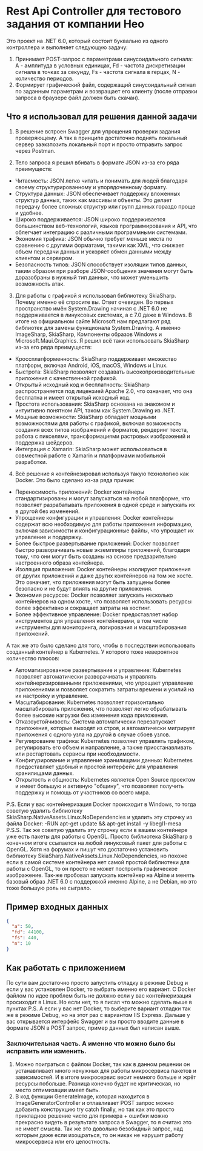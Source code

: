 # Rest Api Controller для тестового задания от компании Нео

Это проект на .NET 6.0, который состоит буквально из одного контроллера и выполняет следующую задачу:
1. Принимает POST-запрос с параметрами синусоидального сигнала: A - амплитуда в условных единицах, Fd - частота дискретизации сигнала в точках за секунду, Fs - частота сигнала в герцах, N - количество периодов.
2. Формирует графический файл, содержащий синусоидальный сигнал по заданным параметрам и возвращает его клиенту (после отправки запроса в браузере файл должен быть скачан).

## Что я использовал для решения данной задачи

1. В решение встроен Swagger для упрощения проверки задания проверяющему. А так в принципе достаточно поднять локальный сервер заэкзпозить локальный порт и просто отправить запрос через Postman.
   
2. Тело запроса я решил вбивать в формате JSON из-за его ряда преимуществ:
* Читаемость: JSON легко читать и понимать для людей благодаря своему структурированному и упорядоченному формату.
* Структура данных: JSON обеспечивает поддержку вложенных структур данных, таких как массивы и объекты. Это делает передачу более сложных структур или групп данных гораздо проще и удобнее.
* Широко поддерживается: JSON широко поддерживается большинством веб-технологий, языков программирования и API, что облегчает интеграцию с различными программными системами.
* Экономия трафика: JSON обычно требует меньше места по сравнению с другими форматами, такими как XML, что снижает объем передачи данных и ускоряет обмен данными между клиентом и сервером.
* Безопасность типов: JSON способствует изоляции типов данных, таким образом при разборе JSON-сообщения значения могут быть доразобраны в нужный тип данных, что может уменьшить возможность атак.

3. Для работы с графикой я использовал библиотеку SkiaSharp. Почему именно её спросите вы. Ответ очевиден. Во первых пространство имён System.Drawing начиная с .NET 6.0 не поддерживается в линуксовых системах, а с 7.0 даже в Windows. В итоге на официальном сайте Microsoft нам предлагают ряд библиотек для замены функционала System.Drawing. А именно ImageSharp, SkiaSharp, Компоненты образов Windows и Microsoft.Maui.Graphics. Я решил всё таки использовать SkiaSharp из-за его ряда преимуществ:
* Кроссплатформенность: SkiaSharp поддерживает множество платформ, включая Android, iOS, macOS, Windows и Linux.
* Быстрота: SkiaSharp позволяет создавать высокопроизводительные приложения с качественной графикой.
* Открытый исходный код и бесплатность: SkiaSharp распространяется под лицензией Apache 2.0, что означает, что она бесплатна и имеет открытый исходный код.
* Простота использования: SkiaSharp основана на знакомом и интуитивно понятном API, таком как System.Drawing из .NET.
* Мощные возможности: SkiaSharp обладает мощными возможностями для работы с графикой, включая возможность создания всех типов изображений и форматов, рендеринг текста, работа с пикселями, трансформациями растровых изображений и поддержка шейдеров.
* Интеграция с Xamarin: SkiaSharp может использоваться в совместной работе с Xamarin и платформами мобильной разработки.

4. Всё решение я контейнезировал используя такую технологию как Docker. Это было сделано из-за ряда причин:
* Переносимость приложений: Docker контейнеры стандартизированы и могут запускаться на любой платформе, что позволяет разрабатывать приложения в одной среде и запускать их в другой без изменений.
* Упрощение конфигурации и управления: Docker контейнеры содержат всю необходимую для работы приложения информацию, включая зависимости и конфигурационные файлы, что упрощает их управление и поддержку.
* Более быстрое развертывание приложений: Docker позволяет быстро разворачивать новые экземпляры приложений, благодаря тому, что они могут быть созданы на основе предварительно настроенного образа контейнера.
* Изоляция приложения: Docker контейнеры изолируют приложения от других приложений и даже других контейнеров на том же хосте. Это означает, что приложения могут быть запущены более безопасно и не будут влиять на другие приложения.
* Экономия ресурсов: Docker позволяет запускать несколько контейнеров на одном хосте, что позволяет использовать ресурсы более эффективно и сокращает затраты на хостинг.
* Более эффективное управление: Docker предоставляет набор инструментов для управления контейнерами, в том числе инструменты для мониторинга, логирования и масштабирования приложений.

А так же это было сделано для того, чтобы в последствии использовать созданный контейнер в Kubernetes. У которого тоже невероятное количество плюсов:
* Автоматизированное развертывание и управление: Kubernetes позволяет автоматически разворачивать и управлять контейнеризированными приложениями, что упрощает управление приложениями и позволяет сократить затраты времени и усилий на их настройку и управление.
* Масштабирование: Kubernetes позволяет горизонтально масштабировать приложения, что позволяет легко обрабатывать более высокие нагрузки без изменения кода приложения.
* Отказоустойчивость: Система автоматически перезапускает приложения, которые выходят из строя, и автоматически мигрирует приложения с одного узла на другой в случае сбоев узлов.
* Регулирование трафика: Kubernetes позволяет управлять трафиком, регулировать его объем и направление, а также приостанавливать или рестартовать сервисы при необходимости.
* Конфигурирование и управление хранилищами данных: Kubernetes предоставляет удобный и простой интерфейс для управления хранилищами данных.
* Открытость и общность: Kubernetes является Open Source проектом и имеет большую и активную "общину", что позволяет получить поддержку и помощь от участников со всего мира.

P.S. Если у вас контейнеризация Docker происходит в Windows, то тогда советую удалить библиотеку SkiaSharp.NativeAssets.Linux.NoDependencies и удалить эту строчку из файла Docker:
-RUN apt-get update && apt-get install -y libegl1-mesa
P.S.S. Так же советую удалить эту строчку если в вашем контейнере уже есть пакеты для работы с OpenGL. Просто библиотека SkiaSharp в конечном итоге ссылается на любой линуксовый пакет для работы с OpenGL. Хотя на форумах и пишут что достаточно установить библиотеку SkiaSharp.NativeAssets.Linux.NoDependencies, но похоже если в самой системе контейнера нет самой простой библиотеки для работы с OpenGL, то он просто не может построить графическое изображение. Так-же пробовал запускать контейнер на Alpine и менять базовый образ .NET 6.0  с поддержкой именно Alpine, а не Debian, но это тоже большую роль не сыграло.

## Пример входных данных

```json
{
  "a": 50,
  "fd": 44100,
  "fs": 440,
  "n": 10
}
```

## Как работать с приложением

По сути вам достаточно просто запустить отладку в режиме Debug и если у вас установлен Docker, то выбрать именно его вариант. С Docker файлом по идее проблем быть не должно если у вас контейнеризация просиходит в Linux. Но если нет, то я писал что можно сделать выше в пунктах P.S. А если у вас нет Docker, то выберите вариант отладки так же в режиме Debug, но на этот раз с вариантом IIS Express. Дальше у вас открывается интерфейс Swagger и вы просто вводите данные в формате JSON в POST запрос, пример данных был написан выше.

### Заключительная часть. А именно что можно было бы исправить или изменить.
1. Можно поиграться с файлом Docker, так как в данном решении он устанавливает много ненужных для работы микросервиса пакетов и зависимостей. И в итоге микросервис весит немного больше и жрёт ресурсы побольше. Разница конечно будет не критическая, но место оптимизации имеет быть.
2. В код функции GenerateImage, которая находится в ImageGeneratorController и отлавливает POST запрос можно добавить конструкцию try catch finally, но так как это просто прикладное решение чисто для примера + ошибки можно прекрасно видеть в результате запроса в Swagger, то я считаю это не имеет смысла. Так же это довольно безобидный запрос, над которым даже если изощраться, то он никак не нарушит работу микросервиса или его целостность.
